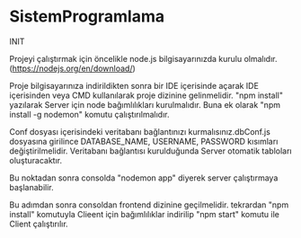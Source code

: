 # SistemProgramlama
INIT

Projeyi çalıştırmak için öncelikle node.js bilgisayarınızda kurulu olmalıdır.(https://nodejs.org/en/download/)

Proje bilgisayarınıza indirildikten sonra bir IDE içerisinde açarak IDE içerisinden veya CMD kullanılarak proje dizinine gelinmelidir. "npm install" yazılarak Server için node bağımlılıkları kurulmalıdır. Buna ek olarak "npm install -g nodemon" komutu çalıştırılmalıdır.

Conf dosyası içerisindeki veritabanı bağlantınızı kurmalısınız.dbConf.js dosyasına girilince DATABASE_NAME, USERNAME, PASSWORD kısımları değiştirilmelidir. Veritabanı bağlantısı kurulduğunda Server otomatik tabloları oluşturacaktır.

Bu noktadan sonra consolda "nodemon app" diyerek server çalıştırmaya başlanabilir.

Bu adımdan sonra consoldan frontend dizinine geçilmelidir. tekrardan "npm install" komutuyla Clieent için bağımlılıklar indirilip "npm start" komutu ile Client çalıştırılır.

